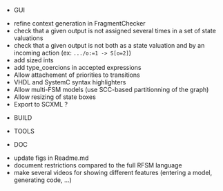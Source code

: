 * GUI
- refine context generation in FragmentChecker
- check that a given output is not assigned several times in a set of state valuations
- check that a given output is not both as a state valuation and by an incoming action (ex: `.../o:=1 -> S[o=2]`)
- add sized ints
- add type_coercions in accepted expressions
- Allow attachement of priorities to transitions
- VHDL and SystemC syntax highlighters
- Allow multi-FSM models (use SCC-based partitionning of the graph)
- Allow resizing of state boxes
- Export to SCXML ?

* BUILD

* TOOLS

* DOC
- update figs in Readme.md
- document restrictions compared to the full RFSM language
- make several videos for showing different features (entering a model, generating code, ...)

